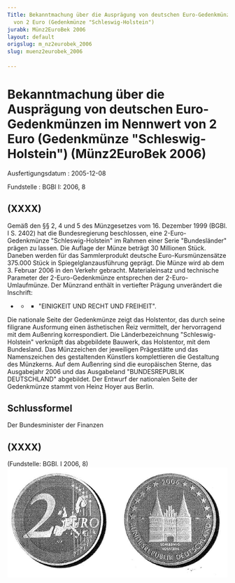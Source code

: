 ```yaml
---
Title: Bekanntmachung über die Ausprägung von deutschen Euro-Gedenkmünzen im Nennwert
  von 2 Euro (Gedenkmünze "Schleswig-Holstein")
jurabk: Münz2EuroBek 2006
layout: default
origslug: m_nz2eurobek_2006
slug: muenz2eurobek_2006

---
```


# Bekanntmachung über die Ausprägung von deutschen Euro-Gedenkmünzen im Nennwert von 2 Euro (Gedenkmünze "Schleswig-Holstein") (Münz2EuroBek 2006)

Ausfertigungsdatum
:   2005-12-08

Fundstelle
:   BGBl I: 2006, 8



## (XXXX)

Gemäß den §§ 2, 4 und 5 des Münzgesetzes vom 16. Dezember 1999 (BGBl.
I S. 2402) hat die Bundesregierung beschlossen, eine 2-Euro-
Gedenkmünze "Schleswig-Holstein" im Rahmen einer Serie "Bundesländer"
prägen zu lassen.
Die Auflage der Münze beträgt 30 Millionen Stück. Daneben werden für
das Sammlerprodukt deutsche Euro-Kursmünzensätze 375.000 Stück in
Spiegelglanzausführung geprägt.
Die Münze wird ab dem 3. Februar 2006 in den Verkehr gebracht.
Materialeinsatz und technische Parameter der 2-Euro-Gedenkmünze
entsprechen der 2-Euro-Umlaufmünze. Der Münzrand enthält in vertiefter
Prägung unverändert die Inschrift:

*
    *
        *   "EINIGKEIT UND RECHT UND FREIHEIT".









Die nationale Seite der Gedenkmünze zeigt das Holstentor, das durch
seine filigrane Ausformung einen ästhetischen Reiz vermittelt, der
hervorragend mit dem Außenring korrespondiert. Die Länderbezeichnung
"Schleswig-Holstein" verknüpft das abgebildete Bauwerk, das
Holstentor, mit dem Bundesland. Das Münzzeichen der jeweiligen
Prägestätte und das Namenszeichen des gestaltenden Künstlers
komplettieren die Gestaltung des Münzkerns.
Auf dem Außenring sind die europäischen Sterne, das Ausgabejahr 2006
und das Ausgabeland "BUNDESREPUBLIK DEUTSCHLAND" abgebildet.
Der Entwurf der nationalen Seite der Gedenkmünze stammt von Heinz
Hoyer aus Berlin.


## Schlussformel

Der Bundesminister der Finanzen


## (XXXX)

(Fundstelle: BGBl. I 2006, 8)
![bgbl1_2006_j0008_0010.jpg](bgbl1_2006_j0008_0010.jpg)

